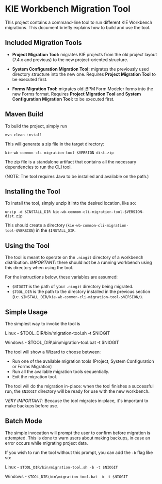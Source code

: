 KIE Workbench Migration Tool
============================

This project contains a command-line tool to run different KIE Workbench migrations. This document briefly explains how to build and use the tool.

Included Migration Tools
------------------------

* **Project Migration Tool:** migrates KIE projects from the old project layout (7.4.x and previous) to the new project-oriented structure.

* **System Configuration Migration Tool:** migrates the previously used directory structure into the new one. Requires **Project Migration Tool** to be executed first.

* **Forms Migration Tool:** migrates old jBPM Form Modeler forms into the new Forms format. Requires **Project Migration Tool** and **System Configuration Migration Tool:** to be executed first.

Maven Build
-----------

To build the project, simply run

    mvn clean install

This will generate a zip file in the target directory:

    kie-wb-common-cli-migration-tool-$VERSION-dist.zip

The zip file is a standalone artifact that contains all the necessary dependencies to run the CLI tool.

(NOTE: The tool requires Java to be installed and available on the path.)

Installing the Tool
-------------------

To install the tool, simply unzip it into the desired location, like so:

    unzip -d $INSTALL_DIR kie-wb-common-cli-migration-tool-$VERSION-dist.zip

This should create a directory (`kie-wb-common-cli-migration-tool-$VERSION`) in the `$INSTALL_DIR`.

Using the Tool
--------------

The tool is meant to operate on the `.niogit` directory of a workbench distribution. *IMPORTANT*: there should not be a running workbench using this directory when using the tool.

For the instructions below, these variables are assumed:

* `$NIOGIT` is the path of your `.niogit` directory being migrated.
* `$TOOL_DIR` is the path to the directory installed in the previous section (i.e. `$INSTALL_DIR/kie-wb-common-cli-migration-tool-$VERSION/`).

Simple Usage
------------

The simplest way to invoke the tool is

Linux -
    $TOOL_DIR/bin/migration-tool.sh -t $NIOGIT


Windows -
    $TOOL_DIR\bin\migration-tool.bat -t $NIOGIT


The tool will show a Wizard to choose between:

* Run one of the available migration tools (Project, System Configuration or Forms Migration)
* Run all the available migration tools sequentially.
* Exit the migration tool. 

The tool will do the migration in-place: when the tool finishes a successful run, the `$NIOGIT` directory will be ready for use with the new workbench.

*VERY IMPORTANT*: Because the tool migrates in-place, it's important to make backups before use.

Batch Mode
----------

The simple invocation will prompt the user to confirm before migration is attempted. This is done to warn users about making backups, in case an error occurs while migrating project data.

If you wish to run the tool without this prompt, you can add the `-b` flag like so:

Linux -
    ```
    $TOOL_DIR/bin/migration-tool.sh -b -t $NIOGIT
    ```

Windows -
    ```
    $TOOL_DIR\bin\migration-tool.bat -b -t $NIOGIT
    ```
